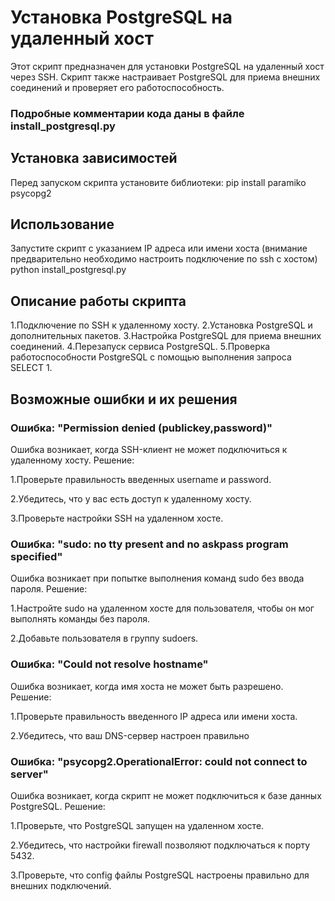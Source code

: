 # Установка PostgreSQL на удаленный хост

Этот скрипт предназначен для установки PostgreSQL на удаленный хост через SSH. 
Скрипт также настраивает PostgreSQL для приема внешних соединений и проверяет его работоспособность.
### Подробные комментарии кода даны в файле install_postgresql.py
## Установка зависимостей

Перед запуском скрипта установите библиотеки:
pip install paramiko psycopg2

## Использование
Запустите скрипт с указанием IP адреса или имени хоста (внимание предварительно необходимо настроить подключение по ssh с хостом)
python install_postgresql.py <hostname>

## Описание работы скрипта
1.Подключение по SSH к удаленному хосту.
2.Установка PostgreSQL и дополнительных пакетов.
3.Настройка PostgreSQL для приема внешних соединений.
4.Перезапуск сервиса PostgreSQL.
5.Проверка работоспособности PostgreSQL с помощью выполнения запроса SELECT 1.

## Возможные ошибки и их решения
### Ошибка: "Permission denied (publickey,password)"
  Ошибка возникает, когда SSH-клиент не может подключиться к удаленному хосту.
  Решение:

1.Проверьте правильность введенных username и password.

2.Убедитесь, что у вас есть доступ к удаленному хосту.

3.Проверьте настройки SSH на удаленном хосте.

### Ошибка: "sudo: no tty present and no askpass program specified"
  Ошибка возникает при попытке выполнения команд sudo без ввода пароля.
  Решение:

1.Настройте sudo на удаленном хосте для пользователя, чтобы он мог выполнять команды без пароля.

2.Добавьте пользователя в группу sudoers.

### Ошибка: "Could not resolve hostname"
 Ошибка возникает, когда имя хоста не может быть разрешено.
Решение:

1.Проверьте правильность введенного IP адреса или имени хоста.

2.Убедитесь, что ваш DNS-сервер настроен правильно

### Ошибка: "psycopg2.OperationalError: could not connect to server"
  Ошибка возникает, когда скрипт не может подключиться к базе данных PostgreSQL.
  Решение:

1.Проверьте, что PostgreSQL запущен на удаленном хосте.

2.Убедитесь, что настройки firewall позволяют подключаться к порту 5432.

3.Проверьте, что config файлы PostgreSQL настроены правильно для внешних подключений.


